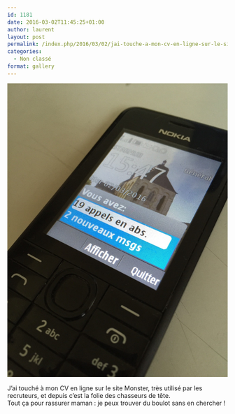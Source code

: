 ```yaml
---
id: 1181
date: 2016-03-02T11:45:25+01:00
author: laurent
layout: post
permalink: /index.php/2016/03/02/jai-touche-a-mon-cv-en-ligne-sur-le-site-monster/
categories:
  - Non classé
format: gallery
---
```

<img src="/images/2016/03/tumblr_o3etzqohqB1uuvt0bo1_1280.jpg" />

J&rsquo;ai touché à mon CV en ligne sur le site Monster, très utilisé par les recruteurs, et depuis c&rsquo;est la folie des chasseurs de tête.  
Tout ça pour rassurer maman : je peux trouver du boulot sans en chercher !